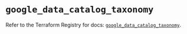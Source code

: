# `google_data_catalog_taxonomy`

Refer to the Terraform Registry for docs: [`google_data_catalog_taxonomy`](https://registry.terraform.io/providers/hashicorp/google/6.36.0/docs/resources/data_catalog_taxonomy).
